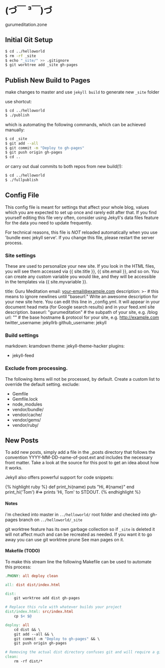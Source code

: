 # (づ￣ ³￣)づ

gurumeditation.zone

## Initial Git Setup

```bash
$ cd ../helloworld
$ rm -rf _site
$ echo "_site/" >> .gitignore
$ git worktree add _site gh-pages
```

## Publish New Build to Pages

make changes to master and use `jekyll build` to generate new `_site` folder

use shortcut:

```bash
$ cd ../helloworld
$ ./publish
```

which is automating the following commands, which can be achieved manually:

```bash
$ cd _site
$ git add --all
$ git commit -m "Deploy to gh-pages"
$ git push origin gh-pages
$ cd ..
```

_or_ carry out dual commits to both repos from new build(!):

```bash
$ cd ../helloworld
$ ./fullpublish
```

## Config File

This config file is meant for settings that affect your whole blog, values which you are expected to set up once and rarely edit after that. If you find yourself editing this file very often, consider using Jekyll's data files feature for the data you need to update frequently.

For technical reasons, this file is _NOT_ reloaded automatically when you use 'bundle exec jekyll serve'. If you change this file, please restart the server process.

### Site settings

These are used to personalize your new site. If you look in the HTML files, you will see them accessed via {{ site.title }}, {{ site.email }}, and so on. You can create any custom variable you would like, and they will be accessible in the templates via {{ site.myvariable }}.

title: Guru Meditation
email: your-email@example.com
description: >- # this means to ignore newlines until "baseurl:"
Write an awesome description for your new site here. You can edit this
line in \_config.yml. It will appear in your document head meta (for
Google search results) and in your feed.xml site description.
baseurl: "gurumeditation" # the subpath of your site, e.g. /blog
url: "" # the base hostname & protocol for your site, e.g. http://example.com
twitter_username: jekyllrb
github_username: jekyll

### Build settings

markdown: kramdown
theme: jekyll-theme-hacker
plugins:

- jekyll-feed

### Exclude from processing.

The following items will not be processed, by default. Create a custom list to override the default setting. exclude:

- Gemfile
- Gemfile.lock
- node_modules
- vendor/bundle/
- vendor/cache/
- vendor/gems/
- vendor/ruby/

## New Posts

To add new posts, simply add a file in the \_posts directory that follows the convention YYYY-MM-DD-name-of-post.ext and includes the necessary front matter. Take a look at the source for this post to get an idea about how it works.

Jekyll also offers powerful support for code snippets:

{% highlight ruby %}
def print_hi(name)
puts "Hi, #{name}"
end
print_hi('Tom')
#=> prints 'Hi, Tom' to STDOUT.
{% endhighlight %}

#### Notes

i'm checked into master in `../helloworld/` root folder and checked into gh-pages branch on `../helloworld/_site`

git worktree feature has its own garbage collection so if `_site` is deleted it will not affect much and can be recreated as needed. If you want it to go away you can use git worktree prune See man pages on it.

#### Makefile (TODO)

To make this stream line the following Makefile can be used to automate this process:

```makefile
.PHONY: all deploy clean

all: dist dist/index.html

dist:
	git worktree add dist gh-pages

# Replace this rule with whatever builds your project
dist/index.html: src/index.html
	cp $< $@

deploy: all
	cd dist && \
	git add --all && \
	git commit -m "Deploy to gh-pages" && \
	git push origin gh-pages

# Removing the actual dist directory confuses git and will require a git worktree prune to fix
clean:
	rm -rf dist/*
```

